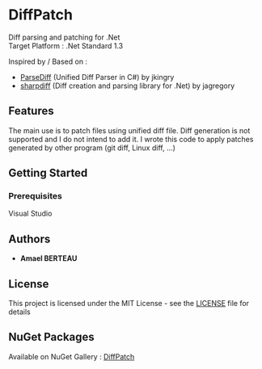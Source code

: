# DiffPatch

Diff parsing and patching for .Net<br />
Target Platform : .Net Standard 1.3

Inspired by / Based on :
* [ParseDiff](https://github.com/jkingry/ParseDiff) (Unified Diff Parser in C#) by jkingry
* [sharpdiff](https://github.com/jagregory/sharpdiff) (Diff creation and parsing library for .Net) by jagregory

## Features
The main use is to patch files using unified diff file. Diff generation is not supported and I do not intend to add it.
I wrote this code to apply patches generated by other program (git diff, Linux diff, ...)

## Getting Started
### Prerequisites

Visual Studio

## Authors

* **Amael BERTEAU**

## License

This project is licensed under the MIT License - see the [LICENSE](LICENSE) file for details

## NuGet Packages
Available on NuGet Gallery : [DiffPatch](https://www.nuget.org/packages/DiffPatch/)
